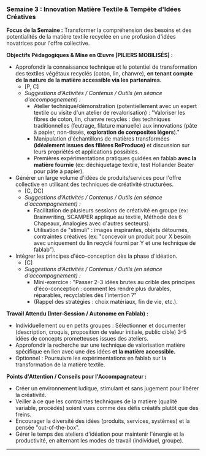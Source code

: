 ### Semaine 3 : Innovation Matière Textile & Tempête d'Idées Créatives

**Focus de la Semaine :** Transformer la compréhension des besoins et des potentialités de la matière textile recyclée en une profusion d'idées novatrices pour l'offre collective.

**Objectifs Pédagogiques & Mise en Œuvre \[PILIERS MOBILISÉS\] :**

* Approfondir la connaissance technique et le potentiel de transformation des textiles végétaux recyclés (coton, lin, chanvre), **en tenant compte de la nature de la matière accessible via les partenaires.**  
  * \[P, C\]  
  * *Suggestions d'Activités / Contenus / Outils (en séance d'accompagnement) :*  
    * Atelier technique/démonstration (potentiellement avec un expert textile ou visite d'un atelier de revalorisation) : "Valoriser les fibres de coton, lin, chanvre recyclés : des techniques traditionnelles (feutrage, filature manuelle) aux innovations (pâte à papier, non-tissés, **exploration de composites légers**)."  
    * Manipulation d'échantillons de matières transformées **(idéalement issues des filières ReProduce)** et discussion sur leurs propriétés et applications possibles.  
    * Premières expérimentations pratiques guidées en fablab **avec la matière fournie** (ex: déchiquetage textile, test Hollander Beater pour pâte à papier).  
* Générer un large volume d'idées de produits/services pour l'offre collective en utilisant des techniques de créativité structurées.  
  * \[C, DC\]  
  * *Suggestions d'Activités / Contenus / Outils (en séance d'accompagnement) :*  
    * Facilitation de plusieurs sessions de créativité en groupe (ex: Brainwriting, SCAMPER appliqué au textile, Méthode des 6 Chapeaux, Analogies avec d'autres secteurs).  
    * Utilisation de "stimuli" : images inspirantes, objets détournés, contraintes créatives (ex: "concevoir un produit pour X besoin avec uniquement du lin recyclé fourni par Y et une technique de fablab").  
* Intégrer les principes d'éco-conception dès la phase d'idéation.  
  * \[C\]  
  * *Suggestions d'Activités / Contenus / Outils (en séance d'accompagnement) :*  
    * Mini-exercice : "Passer 2-3 idées brutes au crible des principes d'éco-conception : comment les rendre plus durables, réparables, recyclables dès l'intention ?"  
    * (Rappel des stratégies : choix matériaux, fin de vie, etc.).

**Travail Attendu (Inter-Session / Autonome en Fablab) :**

* Individuellement ou en petits groupes : Sélectionner et documenter (description, croquis, proposition de valeur initiale, public cible) 3-5 idées de concepts prometteuses issues des ateliers.  
* Approfondir la recherche sur une technique de valorisation matière spécifique en lien avec une des idées **et la matière accessible.**  
* Optionnel : Poursuivre les expérimentations en fablab sur la transformation de la matière textile.

**Points d'Attention / Conseils pour l'Accompagnateur :**

* Créer un environnement ludique, stimulant et sans jugement pour libérer la créativité.  
* Veiller à ce que les contraintes techniques de la matière (qualité variable, procédés) soient vues comme des défis créatifs plutôt que des freins.  
* Encourager la diversité des idées (produits, services, systèmes) et la pensée "out-of-the-box".  
* Gérer le temps des ateliers d'idéation pour maintenir l'énergie et la productivité, en alternant les modes de travail (individuel, groupe).

---

